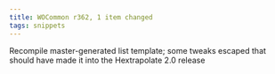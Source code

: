 ```yaml
---
title: WOCommon r362, 1 item changed
tags: snippets
---
```


Recompile master-generated list template; some tweaks escaped that should have made it into the Hextrapolate 2.0 release
